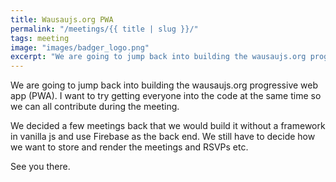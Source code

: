 ```yaml
---
title: Wausaujs.org PWA
permalink: "/meetings/{{ title | slug }}/"
tags: meeting
image: "images/badger_logo.png"
excerpt: "We are going to jump back into building the wausaujs.org progressive web app (PWA). I want to try getting everyone into the code at the same time so we can all contribute during the meeting."
---
```


We are going to jump back into building the wausaujs.org progressive web app (PWA). I want to try getting everyone into the code at the same time so we can all contribute during the meeting.

We decided a few meetings back that we would build it without a framework in vanilla js and use Firebase as the back end. We still have to decide how we want to store and render the meetings and RSVPs etc.

See you there.
